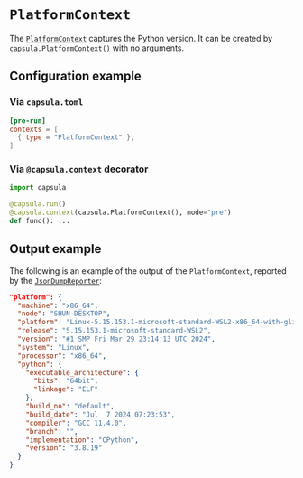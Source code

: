 # `PlatformContext`

The [`PlatformContext`](../reference/capsula/index.md#capsula.PlatformContext) captures the Python version.
It can be created by `capsula.PlatformContext()` with no arguments.

## Configuration example

### Via `capsula.toml`

```toml
[pre-run]
contexts = [
  { type = "PlatformContext" },
]
```

### Via `@capsula.context` decorator

```python
import capsula

@capsula.run()
@capsula.context(capsula.PlatformContext(), mode="pre")
def func(): ...
```

## Output example

The following is an example of the output of the `PlatformContext`, reported by the [`JsonDumpReporter`](../reporters/json_dump.md):

```json
"platform": {
  "machine": "x86_64",
  "node": "SHUN-DESKTOP",
  "platform": "Linux-5.15.153.1-microsoft-standard-WSL2-x86_64-with-glibc2.34",
  "release": "5.15.153.1-microsoft-standard-WSL2",
  "version": "#1 SMP Fri Mar 29 23:14:13 UTC 2024",
  "system": "Linux",
  "processor": "x86_64",
  "python": {
    "executable_architecture": {
      "bits": "64bit",
      "linkage": "ELF"
    },
    "build_no": "default",
    "build_date": "Jul  7 2024 07:23:53",
    "compiler": "GCC 11.4.0",
    "branch": "",
    "implementation": "CPython",
    "version": "3.8.19"
  }
}
```
